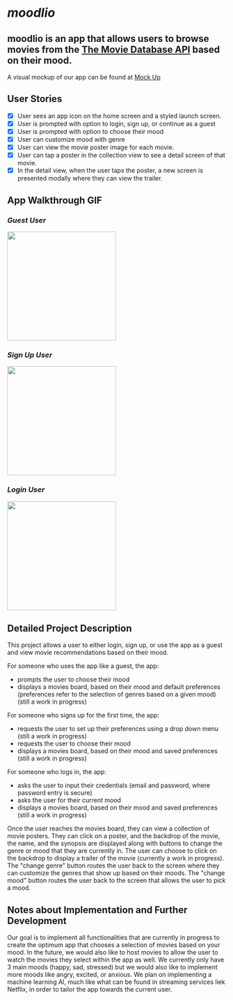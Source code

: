 
# *moodlio*

moodlio is an app that allows users to browse movies from the [The Movie Database API](http://docs.themoviedb.apiary.io/#) based on their mood.
---

A visual mockup of our app can be found at [Mock Up](https://www.figma.com/file/OIC5C8HWft3KZ7HMaEPUnS/movie?node-id=0%3A1)

## User Stories
- [x] User sees an app icon on the home screen and a styled launch screen.
- [x] User is prompted with option to login, sign up, or continue as a guest
- [x] User is prompted with option to choose their mood
- [x] User can customize mood with genre
- [x] User can view the movie poster image for each movie.
- [x] User can tap a poster in the collection view to see a detail screen of that movie.
- [x] In the detail view, when the user taps the poster, a new screen is presented modally where they can view the trailer.

## App Walkthrough GIF

### *Guest User*
<img src="https://github.com/smahavadi/movieMood/blob/main/movies/GIFS/guest.gif" width=250><br>

### *Sign Up User*
<img src="https://github.com/smahavadi/movieMood/blob/main/movies/GIFS/sign up.gif" width=250><br>

### *Login User*
<img src="https://github.com/smahavadi/movieMood/blob/main/movies/GIFS/login.gif" width=250><br>


## Detailed Project Description
This project allows a user to either login, sign up, or use the app as a guest and view movie recommendations based on their mood.

For someone who uses the app like a guest, the app:
* prompts the user to choose their mood
* displays a movies board, based on their mood and default preferences (preferences refer to the selection of genres based on a given mood) (still a work in progress)

For someone who signs up for the first time, the app:
* requests the user to set up their preferences using a drop down menu (still a work in progress)
* requests the user to choose their mood
* displays a movies board, based on their mood and saved preferences (still a work in progress)

For someone who logs in, the app:
* asks the user to input their credentials (email and password, where password entry is secure)
* asks the user for their current mood
* displays a movies board, based on their mood and saved preferences (still a work in progress)

Once the user reaches the movies board, they can view a collection of movie posters. They can click on a poster, and the backdrop of the movie, the name, and the synopsis are displayed along with buttons to change the genre or mood that they are currently in. The user can choose to click on the backdrop to display a trailer of the movie (currently a work in progress). The "change genre" button routes the user back to the screen where they can customize the genres that show up based on their moods. The "change mood" button routes the user back to the screen that allows the user to pick a mood.

## Notes about Implementation and Further Development
Our goal is to implement all functionalities that are currently in progress to create the optimum app that chooses a selection of movies based on your mood. In the future, we would also like to host movies to allow the user to watch the movies they select within the app as well. We currently only have 3 main moods (happy, sad, stressed) but we would also like to implement more moods like angry, excited, or anxious. We plan on implementing a machine learning AI, much like what can be found in streaming services liek Netflix, in order to tailor the app towards the current user.
